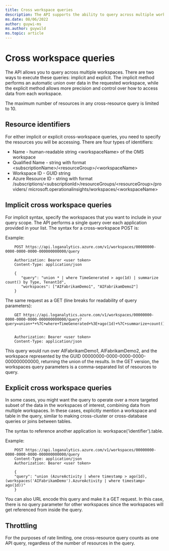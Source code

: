 ```yaml
---
title: Cross workspace queries
description: The API supports the ability to query across multiple workspaces.
ms.date: 08/06/2022
author: guywi-ms
ms.author: guywild
ms.topic: article
---
```

# Cross workspace queries

The API allows you to query across multiple workspaces. There are two ways to execute these queries: implicit and explicit. The implicit method performs an automatic union over data in the requested workspace, while the explicit method allows more precision and control over how to access data from each workspace.

The maximum number of resources in any cross-resource query is limited to 10.

## Resource identifiers

For either implicit or explicit cross-workspace queries, you need to specify the resources you will be accessing. There are four types of identifiers:

 - Name - human-readable string \<workspaceName\> of the OMS workspace
 - Qualified Name - string with format \<subscriptionName\>/\<resourceGroup\>/\<workspaceName\>
 - Workspace ID - GUID string
 - Azure Resource ID - string with format /subscriptions/\<subscriptionId\>/resourceGroups/\<resourceGroup\>/providers/  microsoft.operationalinsights/workspaces/\<workspaceName\>

## Implicit cross workspace queries

For implicit syntax, specify the workspaces that you want to include in your query scope. The API performs a single query over each application provided in your list. The syntax for a cross-workspace POST is:

Example:

```
    POST https://api.loganalytics.azure.com/v1/workspaces/00000000-0000-0000-0000-000000000000/query
    
    Authorization: Bearer <user token>
    Content-Type: application/json
    
    {
       "query": "union * | where TimeGenerated > ago(1d) | summarize count() by Type, TenantId",
       "workspaces": ["AIFabrikamDemo1", "AIFabrikamDemo2"]
    }
```

The same request as a GET (line breaks for readability of query parameters):

```
    GET https://api.loganalytics.azure.com/v1/workspaces/00000000-0000-0000-0000-000000000000/query?query=union+*+%7C+where+TimeGenerated+%3E+ago(1d)+%7C+summarize+count()+by+Type%2C+TenantId&workspaces=AIFabrikamDemo1%2CAIFabrikamDemo2
    
    
    Authorization: Bearer <user token>
    Content-Type: application/json
```

This query would run over AIFabrikamDemo1, AIFabrikamDemo2, and the workspace represented by the GUID 00000000-0000-0000-0000-000000000000, returning the union of the results. In the GET version, the workspaces query parameters is a comma-separated list of resources to query.

## Explicit cross workspace queries

In some cases, you might want the query to operate over a more targeted subset of the data in the workspaces of interest, combining data from multiple workspaces. In these cases, explicitly mention a workspace and table in the query, similar to making cross-cluster or cross-database queries or joins between tables.

The syntax to reference another application is: workspace('identifier').table.

Example:

```
    POST https://api.loganalytics.azure.com/v1/workspaces/00000000-0000-0000-0000-000000000000/query
    Content-Type: application/json
    Authorization: Bearer <user token>
    
    {
    "query": "union (AzureActivity | where timestamp > ago(1d), (workspaces('AIFabrikamDemo').AzureActivity | where timestamp> ago(1d))"
    }
```

You can also URL encode this query and make it a GET request. In this case, there is no query parameter for other workspaces since the workspaces will get referenced from inside the query.

## Throttling

For the purposes of rate limiting, one cross-resource query counts as one API query, regardless of the number of resources in the query.

